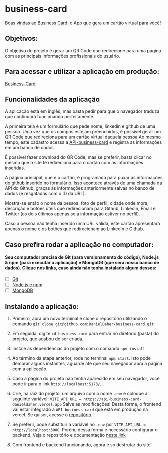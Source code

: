 # business-card
Boas vindas ao Business Card, o App que gera um cartão virtual para você!

## Objetivos:

O objetivo do projeto é gerar um QR Code que redirecione para uma página com as principais informações profissionais do usuário.

## Para acessar e utilizar a aplicação em produção:
[Business-Card](https://business-card-danieldaher.vercel.app/)

## Funcionalidades da aplicação

A aplicação está em inglês, mas basta pedir para que o navegador traduza que continuará funcionando perfeitamente.

A primeira tela é um formulário que pede nome, linkedin e github de uma pessoa. Uma vez que os campos estejam preenchidos, é possível gerar um QR Code que redireciona para um cartão virtual daquela pessoa Ao mesmo tempo, este cadastro acessa a [API-business-card](https://github.com/DanielDaher/API-business-card) e registra as informações em um banco de dados. 

É possível fazer download do QR Code, mas se preferir, basta clicar no mesmo que o site te redireciona para o cartão com as informações inseridas.

A página principal, que é o cartão, é programada para puxar as informações do github inserido no formulário. Isso acontece através de uma chamada da API do Github, graças às informações anteriormente salvas no banco de dados (e resgatadas com o ID da URL). 

Mostra-se então o nome da pessoa, foto de perfil, cidade onde mora, descrição e botões úteis que redirecionam para Github, Linkedin, Email e Twitter (os dois últimos apenas se a informação estiver no perfil).

Caso a pessoa não tenha inserido uma URL válida, este cartão apresentará apenas o nome e os botões que redirecionam ao Linkedin e Github.

## Caso prefira rodar a aplicação no computador:

#### Seu computador precisa de Git (para versionamento do código), Node.js & npm (para executar a aplicação) e MongoDB (que será nosso banco de dados). Clique nos links, caso ainda não tenha instalado algum desses:

 - [ ] [Git](https://git-scm.com/book/en/v2/Getting-Started-Installing-Git)
 - [ ] [Node.js e npm](https://docs.npmjs.com/downloading-and-installing-node-js-and-npm)
 - [ ] [MongoDB](https://docs.mongodb.com/manual/installation/)

## Instalando a aplicação:

1. Primeiro, abra um novo terminal e clone o repositório utilizando o comando 
`git clone git@github.com:DanielDaher/business-card.git`

2. Em seguida, digite `cd business-card` para entrar no diretório (pasta) do projeto, que acabou de ser criada.

3. Instale as dependências do projeto com o comando `npm install`

4. Ao término da etapa anterior, rode no terminal `npm start`. Isto pode demorar alguns instantes, aguarde até que seu navegador abra a página com a aplicação.

5. Caso a página do projeto não tenha aparecido em seu navegador, você pode ir para o link `http://localhost:5173/`.

6. Crie, na raiz do projeto, um arquivo com o nome `.env` e coloque a seguinte variável: `VITE_API_URL = https://api-business-card-danieldaher.vercel.app` Salve as modificações! Desta forma, o frontend vai estar integrado à `API business card` que está em produção na vercel. Se quiser, acesse o [repositório](https://github.com/DanielDaher/API-business-card).

8. Se preferir, pode substituir a variável no `.env` por `VITE_API_URL = http://localhost:3000`. Porém, dessa forma é necessário configurar o backend. Veja o repositório e documentação [neste link](https://github.com/DanielDaher/API-business-card)

8. Com frontend e backend funcionando, agora é só desfrutar do site!
